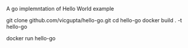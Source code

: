 A go implemntation of Hello World example


git clone github.com/vicgupta/hello-go.git
cd hello-go
docker build . -t hello-go

docker run hello-go
